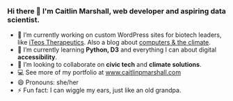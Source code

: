 ### Hi there 👋 I'm Caitlin Marshall, web developer and aspiring data scientist.

- 🔭 I’m currently working on custom WordPress sites for biotech leaders, like <a href="https://www.iteostherapeutics.com/">iTeos Therapeutics</a>.  Also a blog about <a href="https://blog.caitlinpmarshall.com/" target="_blank">computers & the climate</a>.
- 🌱 I’m currently learning <strong>Python, D3</strong> and everything I can about digital <strong>accessibility</strong>.
- 👯 I’m looking to collaborate on <strong>civic tech</strong> and <strong>climate solutions</strong>.
- 💻 See more of my portfolio at www.caitlinpmarshall.com
- 😄 Pronouns: she/her
- ⚡ Fun fact: I can wiggle my ears, just like an old grandpa.  

